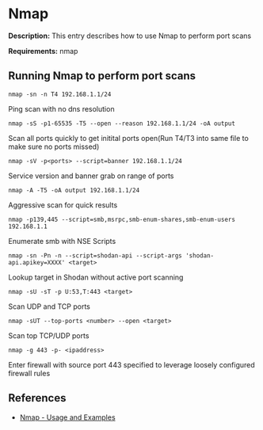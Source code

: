 # Nmap

**Description:** This entry describes how to use Nmap to perform port scans

**Requirements:** nmap

## Running Nmap to perform port scans

```
nmap -sn -n T4 192.168.1.1/24
```

Ping scan with no dns resolution

```
nmap -sS -p1-65535 -T5 --open --reason 192.168.1.1/24 -oA output
```

Scan all ports quickly to get initital ports open(Run T4/T3 into same file to make sure no ports missed)

```
nmap -sV -p<ports> --script=banner 192.168.1.1/24
```

Service version and banner grab on range of ports

```
nmap -A -T5 -oA output 192.168.1.1/24
```

Aggressive scan for quick results

```
nmap -p139,445 --script=smb,msrpc,smb-enum-shares,smb-enum-users 192.168.1.1
```

Enumerate smb with NSE Scripts

```
nmap -sn -Pn -n --script=shodan-api --script-args 'shodan-api.apikey=XXXX' <target>
```

Lookup target in Shodan without active port scanning

```
nmap -sU -sT -p U:53,T:443 <target>
```

Scan UDP and TCP ports

```
nmap -sUT --top-ports <number> --open <target>
```

Scan top TCP/UDP ports

```
nmap -g 443 -p- <ipaddress>
```

Enter firewall with source port 443 specified to leverage loosely configured firewall rules

  
## References
* [Nmap - Usage and Examples](https://nmap.org/book/osdetect-usage.html)
